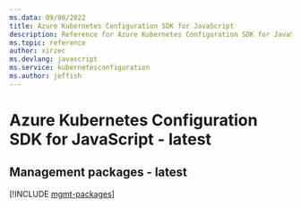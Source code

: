 ```yaml
---
ms.data: 09/08/2022
title: Azure Kubernetes Configuration SDK for JavaScript
description: Reference for Azure Kubernetes Configuration SDK for JavaScript
ms.topic: reference
author: xirzec
ms.devlang: javascript
ms.service: kubernetesconfiguration
ms.author: jeffish
---
```

# Azure Kubernetes Configuration SDK for JavaScript - latest

## Management packages - latest
[!INCLUDE [mgmt-packages](kubernetes-configuration-mgmt-index.md)]